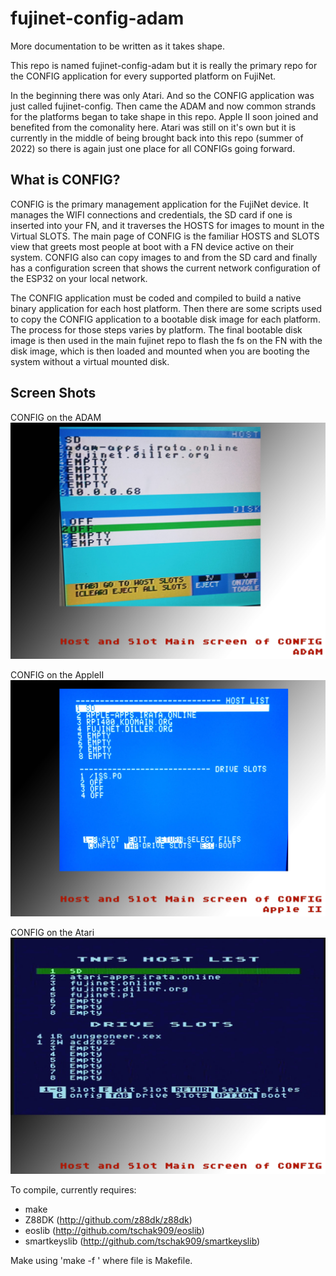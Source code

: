 # fujinet-config-adam

More documentation to be written as it takes shape.


This repo is named fujinet-config-adam but it is really the primary repo for the CONFIG application for every supported platform on FujiNet. 

In the beginning there was only Atari. And so the CONFIG application was just called fujinet-config. Then came the ADAM and now common strands for the platforms began to take shape in this repo. Apple II soon joined and benefited from the comonality here. Atari was still on it's own but it is currently in the middle of being brought back into this repo (summer of 2022) so there is again just one place for all CONFIGs going forward.

## What is CONFIG?
CONFIG is the primary management application for the FujiNet device. It manages the WIFI connections and credentials, the SD card if one is inserted into your FN, and it traverses the HOSTS for images to mount in the Virtual SLOTS. The main page of CONFIG is the familiar HOSTS and SLOTS view that greets most people at boot with a FN device active on their system. CONFIG also can copy images to and from the SD card and finally has a configuration screen that shows the current network configuration of the ESP32 on your local network.

The CONFIG application must be coded and compiled to build a native binary application for each host platform. Then there are some scripts used to copy the CONFIG application to a bootable disk image for each platform. The process for those steps varies by platform. The final bootable disk image is then used in the main fujinet repo to flash the fs on the FN with the disk image, which is then loaded and mounted when you are booting the system without a virtual mounted disk.


## Screen Shots

CONFIG on the ADAM
![ADAM CONFIG](./docs/images/fn_adam_config_v1.jpg)



CONFIG on the AppleII
![Apple II CONFIG](./docs/images/fn_apple_config_v1.jpg)


CONFIG on the Atari
![Atari CONFIG](./docs/images/fn_atari_config_v1.jpg)




To compile, currently requires:

* make
* Z88DK (http://github.com/z88dk/z88dk)
* eoslib (http://github.com/tschak909/eoslib)
* smartkeyslib (http://github.com/tschak909/smartkeyslib)

Make using 'make -f <file>'
  where file is Makefile.<platform>
